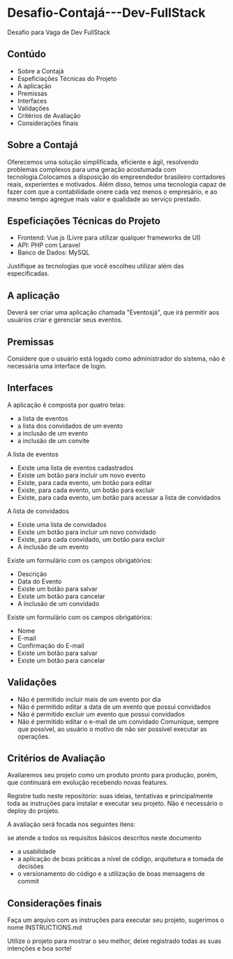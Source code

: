 # Desafio-Contajá---Dev-FullStack
Desafio para Vaga de  Dev FullStack

## Contúdo

- Sobre a Contajá
- Espeficiações Técnicas do Projeto
- A aplicação
- Premissas
- Interfaces
- Validações
- Critérios de Avaliação
- Considerações finais    

## Sobre a Contajá

Oferecemos uma solução simplificada, eficiente e ágil, resolvendo problemas complexos para uma geração acostumada com tecnologia.Colocamos a disposição do empreendedor brasileiro contadores reais, experientes e motivados. Além disso, temos uma tecnologia capaz de fazer com que a contabilidade onere cada vez menos o empresário, e ao mesmo tempo agregue mais valor e qualidade ao serviço prestado.

## Espeficiações Técnicas do Projeto

- Frontend: Vue.js (Livre para utilizar qualquer frameworks de UI)
- API: PHP com Laravel
- Banco de Dados: MySQL

Justifique as tecnologias que você escolheu utilizar além das especificadas.

## A aplicação

Deverá ser criar uma aplicação chamada "Eventosjá", que irá permitir aos usuários criar e gerenciar seus eventos.

## Premissas

Considere que o usuário está logado como administrador do sistema, não é necessária uma interface de login.

## Interfaces

A aplicação é composta por quatro telas:

- a lista de eventos
- a lista dos convidados de um evento
- a inclusão de um evento
- a inclusão de um convite

A lista de eventos

- Existe uma lista de eventos cadastrados
- Existe um botão para incluir um novo evento
- Existe, para cada evento, um botão para editar
- Existe, para cada evento, um botão para excluir
- Existe, para cada evento, um botão para acessar a lista de convidados

A lista de convidados

- Existe uma lista de convidados
- Existe um botão para incluir um novo convidado
- Existe, para cada convidado, um botão para excluir
- A inclusão de um evento

Existe um formulário com os campos obrigatórios:

- Descrição
- Data do Evento
- Existe um botão para salvar
- Existe um botão para cancelar
- A inclusão de um convidado

Existe um formulário com os campos obrigatórios:

- Nome
- E-mail
- Confirmação do E-mail
- Existe um botão para salvar
- Existe um botão para cancelar
## Validações

- Não é permitido incluir mais de um evento por dia
- Não é permitido editar a data de um evento que possui convidados
- Não é permitido excluir um evento que possui convidados
- Não é permitido editar o e-mail de um convidado
Comunique, sempre que possível, ao usuário o motivo de não ser possível executar as operações.

## Critérios de Avaliação

Avaliaremos seu projeto como um produto pronto para produção, porém, que continuará em evolução recebendo novas features.

Registre tudo neste repositório: suas ideias, tentativas e principalmente toda as instruções para instalar e executar seu projeto. Não é necessário o deploy do projeto.

A avaliação será focada nos seguintes itens:

se atende a todos os requisitos básicos descritos neste documento
- a usabilidade
- a aplicação de boas práticas a nível de código, arquitetura e tomada de decisões
- o versionamento do código e a utilização de boas mensagens de commit

## Considerações finais 

Faça um arquivo com as instruções para executar seu projeto, sugerimos o nome INSTRUCTIONS.md

Utilize o projeto para mostrar o seu melhor, deixe registrado todas as suas intenções e boa sorte!
